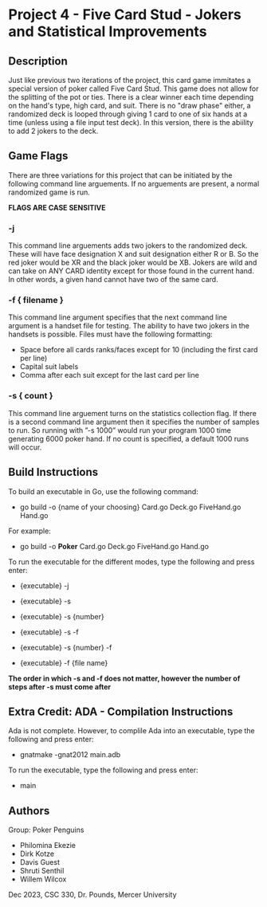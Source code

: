 # Project 4 - Five Card Stud - Jokers and Statistical Improvements

## Description
Just like previous two iterations of the project, this card game immitates a special version of poker called Five Card Stud. This game does not allow for the splitting of the pot or ties. There is a clear winner each time depending on the hand's type, high card, and suit. There is no "draw phase" either, a randomized deck is looped through giving 1 card to one of six hands at a time (unless using a file input test deck). In this version, there is the abiility to add 2 jokers to the deck.

## Game Flags
There are three variations for this project that can be initiated by the following command line arguements. If no arguements are present, a normal randomized game is run.

**FLAGS ARE CASE SENSITIVE**

### -j
This command line arguements adds two jokers to the randomized deck. These will have face designation X and suit designation either R or B. So the red joker would be XR and the black joker would be XB. Jokers are wild and can take on ANY CARD identity except for those found in the current hand. In other words, a given hand cannot have two of the same card.

### -f { filename }
This command line argument specifies that the next command line argument is a handset file for
testing. The ability to have two jokers in the handsets is possible. Files must have the following formatting:

* Space before all cards ranks/faces except for 10 (including the first card per line)
* Capital suit labels
* Comma after each suit except for the last card per line


### -s { count }
This command line arguement turns on the statistics collection flag. If there is a second command line argument then it
specifies the number of samples to run. So running with ”-s 1000” would run your program 1000 time
generating 6000 poker hand. If no count is specified, a default 1000 runs will occur.

## Build Instructions
To build an executable in Go, use the following command:

* go build -o {name of your choosing} Card.go Deck.go FiveHand.go Hand.go

For example:

* go build -o **Poker** Card.go Deck.go FiveHand.go Hand.go

To run the executable for the different modes, type the following and press enter:

* {executable} -j

* {executable} -s
* {executable} -s {number}

* {executable} -s -f
* {executable} -s {number} -f

* {executable} -f {file name}

**The order in which -s and -f does not matter, however the number of steps after -s must come after**


## Extra Credit: ADA - Compilation Instructions
Ada is not complete.
However, to complile Ada into an executable, type the following and press enter:

* gnatmake -gnat2012 main.adb

To run the executable, type the following and press enter:

* main

## Authors
Group: Poker Penguins

* Philomina Ekezie
* Dirk Kotze
* Davis Guest
* Shruti Senthil
* Willem Wilcox

Dec 2023, CSC 330, Dr. Pounds, Mercer University
